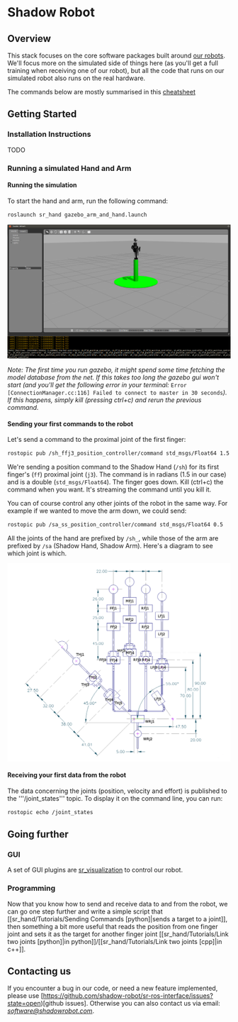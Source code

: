 # Shadow Robot

## Overview

This stack focuses on the core software packages built around [our robots](http://www.shadowrobot.com). We'll focus more on the simulated side of things here (as you'll get a full training when receiving one of our robot), but all the code that runs on our simulated robot also runs on the real hardware.

The commands below are mostly summarised in this [cheatsheet](/doc/resources/ShadowROSCheatsheet.pdf)

## Getting Started

### Installation Instructions

TODO

### Running a simulated Hand and Arm

#### Running the simulation

To start the hand and arm, run the following command:

```bash
roslaunch sr_hand gazebo_arm_and_hand.launch
```

![Gazebo](/doc/resources/launch_gazebo.png)

*Note: The first time you run gazebo, it might spend some time fetching the model database from the net. If this takes too long the gazebo gui won't start (and you'll get the following error in your terminal:*
`Error [ConnectionManager.cc:116] Failed to connect to master in 30 seconds`*). If this happens, simply kill (pressing ctrl+c) and rerun the previous command.*

#### Sending your first commands to the robot

Let's send a command to the proximal joint of the first finger:

```bash
rostopic pub /sh_ffj3_position_controller/command std_msgs/Float64 1.5
```

We're sending a position command to the Shadow Hand (`/sh`) for its first finger's (`ff`) proximal joint (`j3`). The command is in radians (1.5 in our case) and is a double (`std_msgs/Float64`). The finger goes down.
Kill (ctrl+c) the command when you want. It's streaming the command until you kill it.

You can of course control any other joints of the robot in the same way. For example if we wanted to move the arm down, we could send:

```bash
rostopic pub /sa_ss_position_controller/command std_msgs/Float64 0.5
```

All the joints of the hand are prefixed by `/sh_`, while those of the arm are prefixed by `/sa` (Shadow Hand, Shadow Arm). Here's a diagram to see which joint is which.

![Annotated Hand Diagram](/doc/resources/annotated_hand.png)

#### Receiving your first data from the robot

The data concerning the joints (position, velocity and effort) is published to the '''/joint_states''' topic. To display it on the command line, you can run:

```bash
rostopic echo /joint_states
```

## Going further

### GUI

A set of GUI plugins are [sr_visualization](available) to control our robot.

### Programming

Now that you know how to send and receive data to and from the robot, we can go one step further and write a simple script that [[sr_hand/Tutorials/Sending Commands [python]|sends a target to a joint]], then something a bit more useful that reads the position from one finger joint and sets it as the target for
another finger joint [[sr_hand/Tutorials/Link two joints [python]|in python]]/[[sr_hand/Tutorials/Link two joints [cpp]|in c++]].

## Contacting us

If you encounter a bug in our code, or need a new feature implemented, please use [https://github.com/shadow-robot/sr-ros-interface/issues?state=open)[github issues]. Otherwise you can also contact us via email: *software@shadowrobot.com*.
